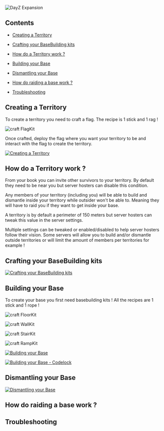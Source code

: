 ![DayZ Expansion](https://steamuserimages-a.akamaihd.net/ugc/1035212097700942933/A04B4D3A9BC05C3C25337D27D8A010F70DB8B42D/)

## Contents

- [Creating a Territory](#creating-a-territory)

- [Crafting your BaseBuilding kits](#crafting-your-basebuilding-kits)

- [How do a Territory work ?](#how-do-a-territory-work-)

- [Building your Base](#building-your-base)

- [Dismantling your Base](#dismantling-your-base)

- [How do raiding a base work ?](#building-your-base)

- [Troubleshooting](#troubleshooting)


## Creating a Territory

To create a territory you need to craft a flag. The recipe is 1 stick and 1 rag !

![craft FlagKit](https://i.imgur.com/zGuVGLM.png)

Once crafted, deploy the flag where you want your territory to be and interact with the flag to create the territory.

[![Creating a Territory](https://i.imgur.com/y8mFtck.png)](https://www.youtube.com/watch?v=hQ9DTO_aYIE)

## How do a Territory work ?

From your book you can invite other survivors to your territory. By default they need to be near you but server hosters can disable this condition.

Any members of your territory (including you) will be able to build and dismantle inside your territory while outsider won't be able to. Meaning they will have to raid you if they want to get inside your base.

A territory is by default a perimeter of 150 meters but server hosters can tweak this value in the server settings.

Multiple settings can be tweaked or enabled/disabled to help server hosters follow their vision. Some servers will allow you to build and/or dismantle outside territories or will limit the amount of members per territories for example !

## Crafting your BaseBuilding kits

[![Crafting your BaseBuilding kits](https://i.imgur.com/CR3lBDg.jpg)](https://www.youtube.com/watch?v=IGuFwx-l4uE)

## Building your Base

To create your base you first need basebuilding kits ! All the recipes are 1 stick and 1 rope !

![craft FloorKit](https://i.imgur.com/mofQPkX.png)

![craft WallKit](https://i.imgur.com/DuqgIpH.png)

![craft StairKit](https://i.imgur.com/M81NIwn.png)

![craft RampKit](https://i.imgur.com/KR2Mupw.png)

[![Building your Base](https://i.imgur.com/uckL4I0.jpg)](https://www.youtube.com/watch?v=-U8eEfrgO60)

[![Building your Base - Codelock](https://i.imgur.com/Ea0JQSb.png)](https://www.youtube.com/watch?v=KJSpmUZQwvQ)

## Dismantling your Base

[![Dismantling your Base](https://i.imgur.com/dhK16Wh.jpg)](https://www.youtube.com/watch?v=NpJciBgeIXM)

## How do raiding a base work ?

## Troubleshooting

